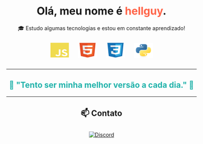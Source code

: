 <h1 align="center">Olá, meu nome é <span style="color:#ff6347;">hellguy</span>.</h1>

<p align="center">🎓 Estudo algumas tecnologias e estou em constante aprendizado!</p>

<div align="center" style="margin-bottom: 20px;">
  <img align="center" alt="Javascript" height="40" width="50" src="https://raw.githubusercontent.com/devicons/devicon/master/icons/javascript/javascript-plain.svg" style="margin: 10px;">
  <img align="center" alt="HTML" height="40" width="50" src="https://raw.githubusercontent.com/devicons/devicon/master/icons/html5/html5-original.svg" style="margin: 10px;">
  <img align="center" alt="CSS" height="40" width="50" src="https://raw.githubusercontent.com/devicons/devicon/master/icons/css3/css3-original.svg" style="margin: 10px;">
  <img align="center" alt="Python" height="40" width="50" src="https://raw.githubusercontent.com/devicons/devicon/master/icons/python/python-original.svg" style="margin: 10px;">
</div>

<hr>

<h2 align="center" style="color:#20b2aa; font-weight:bold;">🌟 "Tento ser minha melhor versão a cada dia." 🌟</h2>

<hr>

<h2 align="center">📫 Contato</h2>

<div align="center">
  <a href="https://discord.gg/WKkE8ghHpB" target="_blank">
    <img src="https://img.shields.io/badge/Discord-7289DA?style=for-the-badge&logo=discord&logoColor=white" alt="Discord" style="margin: 10px;">
  </a>
</div>

